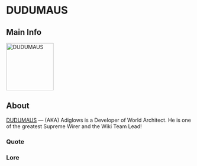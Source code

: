 # DUDUMAUS

## Main Info
<img src="https://tr.rbxcdn.com/30DAY-AvatarHeadshot-610101C1974D59DA882E3690744DB104-Png/420/420/AvatarHeadshot/Png/noFilter" alt="DUDUMAUS" style="width:128px;height:128px;">

## About
[DUDUMAUS](https://www.roblox.com/users/730503614/profile) — (AKA) Adiglows is a Developer of World Architect. He is one of the greatest Supreme Wirer and the Wiki Team Lead!

### Quote
<!-- Add a quote here -->

### Lore
<!-- Add lore here -->

